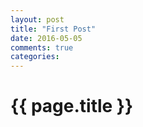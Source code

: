 ```yaml
---
layout: post
title: "First Post"
date: 2016-05-05
comments: true
categories:
---
```

<h1>{{ page.title }}</h1>


